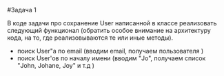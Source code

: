 #Задача 1

В коде задачи про сохранение User написанной в классе реализовать следующий функционал (обратить особое внимание на архитектуру кода, на то, где реализовываются те или иные методы). 
* поиск User"а по email (вводим email, получаем пользователя ) 
* поиск User'ов по началу имени (вводим "Jo", получаем список "John, Johane, Joy" и т.д )


